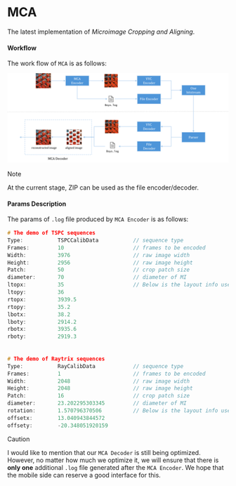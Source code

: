 # MCA
The latest implementation of *Microimage Cropping and Aligning*.



#### Workflow

The work flow of  `MCA`  is as follows:

![](./docs/MCA流程.png)

> [!NOTE]
>
> At the current stage, ZIP can be used as the file encoder/decoder.



#### Params Description

The params of  `.log`  file produced by  `MCA Encoder`  is as follows:

```c++
# The demo of TSPC sequences
Type:			TSPCCalibData			// sequence type
Frames:			10						// frames to be encoded
Width:			3976					// raw image width
Height:			2956					// raw image height
Patch:			50						// crop patch size
diameter:		70						// diameter of MI
ltopx:			35						// Below is the layout info used to align image
ltopy:			36
rtopx:			3939.5
rtopy:			35.2
lbotx:			38.2
lboty:			2914.2
rbotx:			3935.6
rboty:			2919.3
    
    
# The demo of Raytrix sequences
Type:			RayCalibData			// sequence type
Frames:			1						// frames to be encoded
Width:			2048					// raw image width
Height:			2048					// raw image height
Patch:			16						// crop patch size
diameter:		23.202295303345			// diameter of MI
rotation:		1.570796370506			// Below is the layout info used to align image
offsetx:		13.040943844572
offsety:		-20.348051920159
```

> [!CAUTION]
>
> I would like to mention that our  `MCA Decoder`  is still being optimized. However, no matter how much we optimize it, we will ensure that there is **only one** additional  `.log`  file generated after the  `MCA Encoder`.  We hope that the mobile side can reserve a good interface for this.



